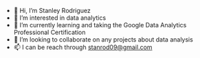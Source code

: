 - 👋 Hi, I’m Stanley Rodriguez
- 👀 I’m interested in data analytics
- 🌱 I’m currently learning and taking the Google Data Analytics Professional Certification 
- 💞️ I’m looking to collaborate on any projects about data analysis
- 📫 I can be reach through stanrod09@gmail.com

<!---
lolyrod/lolyrod is a ✨ special ✨ repository because its `README.md` (this file) appears on your GitHub profile.
You can click the Preview link to take a look at your changes.
--->
